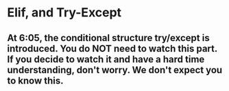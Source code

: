 # Elif, and Try-Except

## At 6:05, the conditional structure try/except is introduced. You do **NOT** need to watch this part. If you decide to watch it and have a hard time understanding, don't worry. We don't expect you to know this.